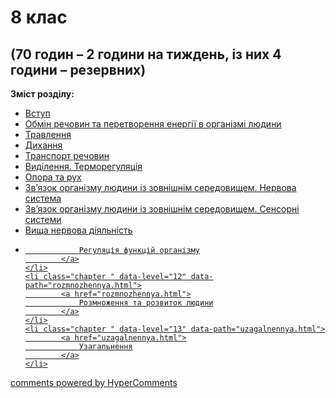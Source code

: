 <div id="hypercomments_widget" class="js-hypercomments-widget invisible"></div>

# 8 клас

## (70 годин – 2 години на тиждень, із них 4 години – резервних)

<b>Зміст розділу:</b><br>

<ul class="articles" type="disc">
    <li class="chapter " data-level="1" data-path="vstup.html">
            <a href="vstup.html">
                    <b></b>
                Вступ
            </a>
    </li>
    <li class="chapter " data-level="2" data-path="obmyn_rechovyn.html">
            <a href="obmyn_rechovyn.html">
                    <b></b>
                Обмін речовин та перетворення енергії в організмі людини
            </a>
    </li>
    <li class="chapter " data-level="3" data-path="travlennya.html">
            <a href="travlennya.html">
                    <b></b>
                Травлення
            </a>
    </li>
    <li class="chapter " data-level="4" data-path="dykhannya.html">
            <a href="dykhannya.html">
                    <b></b>
                Дихання
            </a>
    </li>
    <li class="chapter " data-level="5" data-path="transport_rechovyn.html">
            <a href="transport_rechovyn.html">
                    <b></b>
                Транспорт  речовин
            </a>
    </li>
    <li class="chapter " data-level="6" data-path="vydylennya_termoregulaciya.html">
            <a href="vydylennya_termoregulaciya.html">
                    <b></b>
                Виділення. Терморегуляція
            </a>
    </li>
    <li class="chapter " data-level="7" data-path="opora_ta_rukh.html">
            <a href="opora_ta_rukh.html">
                    <b></b>
                Опора та рух
            </a>
    </li>
    <li class="chapter " data-level="8" data-path="nervova_systema.html">
            <a href="nervova_systema.html">
                    <b></b>
                Зв’язок організму людини із зовнішнім середовищем. Нервова система
            </a>
    </li>
    <li class="chapter " data-level="9" data-path="sensorny_systemy.html">
            <a href="sensorny_systemy.html">
                    <b></b>
                Зв’язок організму людини із зовнішнім середовищем. Сенсорні системи
            </a>
    </li>
    <li class="chapter " data-level="10" data-path="vyscha_nervova_diyalnist.html">
            <a href="vyscha_nervova_diyalnist.html">
                    <b></b>
                Вища нервова діяльність
            </a>
    </li>
    <li class="chapter " data-level="11" data-path="regulaciya_funkciy_organyzmy.html">
            <a href="regulaciya_funkciy_organyzmy.html">
                    
                Регуляція функцій організму
            </a>
    </li>
    <li class="chapter " data-level="12" data-path="rozmnozhennya.html">
            <a href="rozmnozhennya.html">
                Розмноження та розвиток людини
            </a>
    </li>
    <li class="chapter " data-level="13" data-path="uzagalnennya.html">
            <a href="uzagalnennya.html">
                Узагальнення
            </a>
    </li>
</ul>

<div class="js-hypercomments-container">
<a href="http://hypercomments.com" class="hc-link" title="comments widget">comments powered by HyperComments</a>
</div>